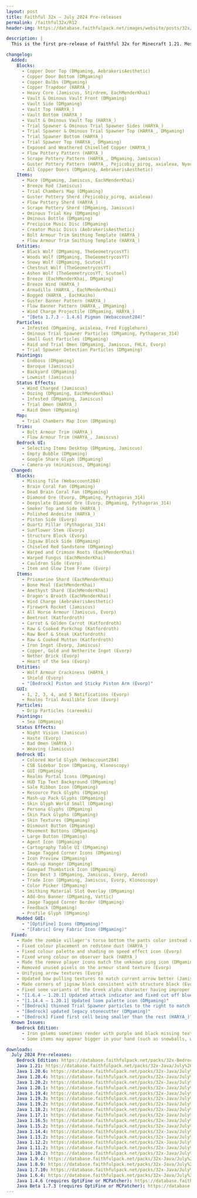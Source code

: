 ```yaml
---
layout: post
title: Faithful 32x – July 2024 Pre-releases
permalink: /faithful32x/R12
header-img: https://database.faithfulpack.net/images/website/posts/32x/R12.jpg

description: |
  This is the first pre-release of Faithful 32x for Minecraft 1.21. Most of the textures from 1.20.5 and 1.21 are covered, with only some of the new wolves and paintings left to do (hence why it's a pre-release). Most mobs and all blocks and items are done, along with changes to existing textures to ensure our standard of quality is consistent across every texture in the pack. Whether you're going to challenge a trial chamber, mess around with the crafter, or build with the new blocks, we hope you have fun experiencing all these new features with a higher resolution!

changelog:
  Added:
    Blocks:
      - Copper Door Top (DMgaming, AebrakerisAesthetic)
      - Copper Door Bottom (DMgaming)
      - Copper Bulbs (DMgaming)
      - Copper Trapdoor (HARYA_)
      - Heavy Core (Jamiscus, Stirdrem, EachMenderKhai)
      - Vault & Ominous Vault Front (DMgaming)
      - Vault Side (DMgaming)
      - Vault Top (HARYA_)
      - Vault Bottom (HARYA_)
      - Vault & Ominous Vault Top (HARYA_)
      - Trial Spawner & Ominous Trial Spawner Sides (HARYA_)
      - Trial Spawner & Ominous Trial Spawner Top (HARYA_, DMgaming)
      - Trial Spawner Bottom (HARYA_)
      - Trial Spawner Top (HARYA_, DMgaming)
      - Exposed and Weathered Chiselled Copper (HARYA_)
      - Flow Pottery Pattern (HARYA_)
      - Scrape Pottery Pattern (HARYA_, DMgaming, Jamiscus)
      - Guster Pottery Pattern (HARYA_, Pejicobiy_pirog, axialeaa, Nyodex)
      - All Copper Doors (DMgaming, AebrakerisAesthetic)
    Items:
      - Mace (DMgaming, Jamiscus, EachMenderKhai)
      - Breeze Rod (Jamiscus)
      - Trial Chambers Map (DMgaming)
      - Guster Pottery Sherd (Pejicobiy_pirog, axialeaa)
      - Flow Pottery Sherd (HARYA_)
      - Scrape Pottery Sherd (DMgaming, Jamiscus)
      - Ominous Trial Key (DMgaming)
      - Ominous Bottle (DMgaming)
      - Precipice Music Disc (DMgaming)
      - Creator Music Discs (AebrakerisAesthetic)
      - Bolt Armour Trim Smithing Template (HARYA_)
      - Flow Armour Trim Smithing Template (HARYA_)
    Entities:
      - Black Wolf (DMgaming, TheGeometrycosYT)
      - Woods Wolf (DMgaming, TheGeometrycosYT)
      - Snowy Wolf (DMgaming, Scutoel)
      - Chestnut Wolf (TheGeometrycosYT)
      - Ashen Wolf (TheGeometrycosYT, Scutoel)
      - Breeze (EachMenderKhai, DMgaming)
      - Breeze Wind (HARYA_)
      - Armadillo (HARYA_, EachMenderKhai)
      - Bogged (HARYA_, EachKaiho)
      - Guster Banner Pattern (HARYA_)
      - Flow Banner Pattern (HARYA_, DMgaming)
      - Wind Charge Projectile (DMgaming, HARYA_)
      - "[Beta 1.7.3 - 1.4.6] Pigman (Webaccount284)"
    Particles:
      - Infested (DMgaming, axialeaa, Fred Figglehorn)
      - Ominous Trial Spawner Particles (DMgaming, Pythagoras_314)
      - Small Gust Particles (DMgaming)
      - Raid and Trial Omen (DMgaming, Jamiscus, FHLX, Evorp)
      - Trial Spawner Detection Particles (DMgaming)
    Paintings:
      - Endboss (DMgaming)
      - Baroque (Jamiscus)
      - Backyard (DMgaming)
      - Lowmist (Jamiscus)
    Status Effects:
      - Wind Charged (Jamiscus)
      - Oozing (DMgaming, EachMenderKhai)
      - Infested (DMgaming, Jamiscus)
      - Trial Omen (HARYA_)
      - Raid Omen (DMgaming)
    Map:
      - Trial Chambers Map Icon (DMgaming)
    Trims:
      - Bolt Armour Trim (HARYA_)
      - Flow Armour Trim (HARYA_, Jamiscus)
    Bedrock UI:
      - Selecting Items Desktop (DMgaming, Jamiscus)
      - Empty Bubble (DMgaming)
      - Google Share Glyph (DMgaming)
      - Camera-yo (minimiscus, DMgaming)
  Changed:
    Blocks:
      - Missing Tile (Webaccount284)
      - Brain Coral Fan (DMgaming)
      - Dead Brain Coral Fan (DMgaming)
      - Diamond Ore (Evorp, DMgaming, Pythagoras_314)
      - Deepslate Diamond Ore (Evorp, DMgaming, Pythagoras_314)
      - Smoker Top and Side (HARYA_)
      - Polished Andesite (HARYA_)
      - Piston Side (Evorp)
      - Quartz Pillar (Pythagoras_314)
      - Sunflower Stem (Evorp)
      - Structure Block (Evorp)
      - Jigsaw Block Side (DMgaming)
      - Chiseled Red Sandstone (DMgaming)
      - Warped and Crimson Roots (EachMenderKhai)
      - Warped Fungus (EachMenderKhai)
      - Cauldron Side (Evorp)
      - Item and Glow Item Frame (Evorp)
    Items:
      - Prismarine Shard (EachMenderKhai)
      - Bone Meal (EachMenderKhai)
      - Amethyst Shard (EachMenderKhai)
      - Dragon's Breath (EachMenderKhai)
      - Wind Charge (AebrakerisAesthetic)
      - Firework Rocket (Jamiscus)
      - All Horse Armour (Jamiscus, Evorp)
      - Beetroot (Katfordroth)
      - Carrot & Golden Carrot (Katfordroth)
      - Raw & Cooked Porkchop (Katfordroth)
      - Raw Beef & Steak (Katfordroth)
      - Raw & Cooked Mutton (Katfordroth)
      - Iron Ingot (Evorp, Jamiscus)
      - Copper, Gold and Netherite Ingot (Evorp)
      - Nether Brick (Evorp)
      - Heart of the Sea (Evorp)
    Entities:
      - Wolf Armour Crackiness (HARYA_)
      - Shield (Evorp)
      - "[Bedrock] Piston and Sticky Piston Arm (Evorp)"
    GUI:
      - 1, 2, 3, 4, and 5 Notifications (Evorp)
      - Realms Trial Availible Icon (Evorp)
    Particles:
      - Drip Particles (careeoki)
    Paintings:
      - Sea (DMgaming)
    Status Effects:
      - Night Vision (Jamiscus)
      - Haste (Evorp)
      - Bad Omen (HARYA_)
      - Weaving (Jamiscus)
    Bedrock UI:
      - Colored World Glyph (Webaccount284)
      - CSB Sidebar Icon (DMgaming, Klonoscopy)
      - GUI (DMgaming)
      - Realms Portal Icons (DMgaming)
      - HUD Tip Text Background (DMgaming)
      - Sale Ribbon Icon (DMgaming)
      - Resource Pack Glyphs (DMgaming)
      - Mash-up Pack Glyphs (DMgaming)
      - Skin Glyph World Small (DMgaming)
      - Persona Glyphs (DMgaming)
      - Skin Pack Glyphs (DMgaming)
      - Skin Textures (DMgaming)
      - Dismount Button (DMgaming)
      - Movement Buttons (DMgaming)
      - Large Button (DMgaming)
      - Agent Icon (DMgaming)
      - Cartography Table UI (DMgaming)
      - Image Tagged Corner Icons (DMgaming)
      - Icon Preview (DMgaming)
      - Mash-up Hanger (DMgaming)
      - Gamepad Thumbstick Icon (DMgaming)
      - Icon Best 3 (DMgaming, Jamiscus, Evorp, Aerod)
      - Trade Icon (DMgaming, Jamiscus, Evorp, Klonoscopy)
      - Color Picker (DMgaming)
      - Smithing Material Slot Overlay (DMgaming)
      - Add-Ons Banner (DMgaming, Vattic)
      - Image Tagged Corner Border (DMgaming)
      - Feedback (DMgaming)
      - Profile Glyph (DMgaming)
    Modded GUI:
      - "[OptiFine] Icons (DMgaming)"
      - "[Fabric] Grey Fabric Icon (DMgaming)"
  Fixed:
    - Made the zombie villager's torso bottom the pants color instead of the shirt color (Webaccount284)
    - Fixed colour placement on redstone dust (HARYA_)
    - Fixed colour palette and shading on speed effect icon (Evorp)
    - Fixed wrong colour on observer back (HARYA_)
    - Made the remove player icons match the unknown ping icon (DMgaming)
    - Removed unused pixels on the armour stand texture (Evorp)
    - Unifying arrow textures (Evorp)
    - Updated bow pulling textures to match current arrow better (Jamiscus)
    - Made corners of jigsaw block consistent with structure block (Evorp)
    - Fixed some variants of the Greek alpha character having improper pixels (DMgaming)
    - "[1.6.4 – 1.20.1] Updated attack indicator and fixed cut off blue armour outline in icons.png (DMgaming)"
    - "[1.14.4 – 1.20.1] Updated loom palette icon (DMgaming)"
    - "[Bedrock] thinned Trial Spawner particles to the right to match the Java pack (DMgaming)"
    - "[Bedrock] updated legacy stonecutter (DMgaming)"
    - "[Bedrock] Fixed first cell being smaller than the rest (HARYA_)"
  Known Issues:
    Bedrock Edition:
      - Iron golems sometimes render with purple and black missing textures. There is currently no known desirable fix for this. If this issue happens to you, rename the file extension from .mcpack to .zip, unzip the pack and use it as a folder.
      - Some items may appear bigger in your hand (such as snowballs, wolf armour, and arrows). There is currently no known fix for this and it is out of our control.

downloads:
  July 2024 Pre-releases:
    Bedrock Edition: https://database.faithfulpack.net/packs/32x-Bedrock/July%202024/Faithful%2032x%20-%201.21.mcpack
    Java 1.21: https://database.faithfulpack.net/packs/32x-Java/July%202024/Faithful%2032x%20-%201.21.zip
    Java 1.20.6: https://database.faithfulpack.net/packs/32x-Java/July%202024/Faithful%2032x%20-%201.20.6.zip
    Java 1.20.4: https://database.faithfulpack.net/packs/32x-Java/July%202024/Faithful%2032x%20-%201.20.4.zip
    Java 1.20.2: https://database.faithfulpack.net/packs/32x-Java/July%202024/Faithful%2032x%20-%201.20.2.zip
    Java 1.20.1: https://database.faithfulpack.net/packs/32x-Java/July%202024/Faithful%2032x%20-%201.20.1.zip
    Java 1.19.4: https://database.faithfulpack.net/packs/32x-Java/July%202024/Faithful%2032x%20-%201.19.4.zip
    Java 1.19.3: https://database.faithfulpack.net/packs/32x-Java/July%202024/Faithful%2032x%20-%201.19.3.zip
    Java 1.19.2: https://database.faithfulpack.net/packs/32x-Java/July%202024/Faithful%2032x%20-%201.19.2.zip
    Java 1.18.2: https://database.faithfulpack.net/packs/32x-Java/July%202024/Faithful%2032x%20-%201.18.2.zip
    Java 1.17.1: https://database.faithfulpack.net/packs/32x-Java/July%202024/Faithful%2032x%20-%201.17.1.zip
    Java 1.16.5: https://database.faithfulpack.net/packs/32x-Java/July%202024/Faithful%2032x%20-%201.16.5.zip
    Java 1.15.2: https://database.faithfulpack.net/packs/32x-Java/July%202024/Faithful%2032x%20-%201.15.2.zip
    Java 1.14.4: https://database.faithfulpack.net/packs/32x-Java/July%202024/Faithful%2032x%20-%201.14.4.zip
    Java 1.13.2: https://database.faithfulpack.net/packs/32x-Java/July%202024/Faithful%2032x%20-%201.13.2.zip
    Java 1.12.2: https://database.faithfulpack.net/packs/32x-Java/July%202024/Faithful%2032x%20-%201.12.2.zip
    Java 1.11.2: https://database.faithfulpack.net/packs/32x-Java/July%202024/Faithful%2032x%20-%201.11.2.zip
    Java 1.10.2: https://database.faithfulpack.net/packs/32x-Java/July%202024/Faithful%2032x%20-%201.10.2.zip
    Java 1.9.4: https://database.faithfulpack.net/packs/32x-Java/July%202024/Faithful%2032x%20-%201.9.4.zip
    Java 1.8.9: https://database.faithfulpack.net/packs/32x-Java/July%202024/Faithful%2032x%20-%201.8.9.zip
    Java 1.7.10: https://database.faithfulpack.net/packs/32x-Java/July%202024/Faithful%2032x%20-%201.7.10.zip
    Java 1.6.4: https://database.faithfulpack.net/packs/32x-Java/July%202024/Faithful%2032x%20-%201.6.4.zip
    Java 1.4.6 (requires OptiFine or MCPatcher): https://database.faithfulpack.net/packs/32x-Java/July%202024/Faithful%2032x%20-%201.4.6.zip
    Java Beta 1.7.3 (requires OptiFine or MCPatcher): https://database.faithfulpack.net/packs/32x-Java/July%202024/Faithful%2032x%20-%20b1.7.3.zip
---
```

